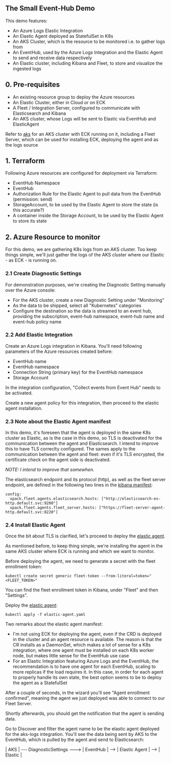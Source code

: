 
## The Small Event-Hub Demo

This demo features:

 * An Azure Logs Elastic Integration
 * An Elastic Agent deployed as StatefulSet in K8s
 * An AKS Cluster, which is the resource to be monitored i.e. to gather logs from
 * An EventHub, used by the Azure Logs Integration and the Elastic Agent to send and receive data respectively
 * An Elastic cluster, including Kibana and Fleet, to store and visualize the ingested logs

## 0. Pre-requisites

 * An existing resource group to deploy the Azure resources
 * An Elastic Cluster, either in Cloud or on ECK 
 * A Fleet / Integration Server, configured to communicate with Elasticsearch and Kibana
 * An AKS cluster, whose Logs will be sent to Elastic via EventHub and ElasticAgent

Refer to [aks](../README.md) for an AKS cluster with ECK running on it, including a Fleet Server, which can be used for installing ECK, deploying the agent and as the logs source 

## 1. Terraform

Following Azure resources are configured for deployment via Terraform:

 * EventHub Namespace
 * EventHub
 * Authorization Rule for the Elastic Agent to pull data from the EventHub (permission: send)
 * StorageAccount, to be used by the Elastic Agent to store the state (is this accurate?)
 * A container inside the Storage Account, to be used by the Elastic Agent to store its state

## 2. Azure Resource to monitor

For this demo, we are gathering K8s logs from an AKS cluster. Too keep things simple, we'll just gather the logs of the AKS cluster where our Elastic - as ECK - is running on. 

### 2.1 Create Diagnostic Settings

For demonstration purposes, we're creating the Diagnostic Setting manually over the Azure console:

 * For the AKS cluster, create a new Diagnostic Setting under "Monitoring"
 * As the data to be shipped, select all "Kubernetes" categories
 * Configure the destination so the data is streamed to an event hub, providing the subscription, event-hub namespace, event-hub name and event-hub policy name

### 2.2 Add Elastic Integration 

Create an Azure Logs integration in Kibana. You'll need following parameters of the Azure resources created before:

 * EventHub name
 * EventHub namespace
 * Connection String (primary key) for the EventHub namespace
 * Storage Account

In the integration configuration, "Collect events from Event Hub" needs to be activated. 

Create a new agent policy for this integration, then proceed to the elastic agent installation.
 
### 2.3 Note about the Elastic Agent manifest 

In this demo, it's foreseen that the agent is deployed in the same K8s cluster as Elastic, as is the case in this demo, so TLS is deactivated for the communication between the agent and Elasticsearch. I intend to improve this to have TLS correclty configured. The sames apply to the communication between the agent and fleet: even if it's TLS encrypted, the certificate check on the agent side is deactivated. 

_NOTE: I intend to improve that somewhen._

The elasticsearch endpoint and its protocol (http), as well as the fleet server endpoint, are defined in the following two lines in the [kibana manifest](kibana.yml):
```
config:
  xpack.fleet.agents.elasticsearch.hosts: ["http://elasticsearch-es-http.default.svc:9200"]
  xpack.fleet.agents.fleet_server.hosts: ["https://fleet-server-agent-http.default.svc:8220"]
```

### 2.4 Install Elastic Agent

Once the bit about TLS is clarified, let's proceed to deploy the [elastic agent](elastic-agent.yaml).

As mentioned before, to keep thing simple, we're installing the agent in the same AKS cluster where ECK is running and which we want to monitor. 

Before deploying the agent, we need to generate a secret with the fleet enrollment token:
```
kubectl create secret generic fleet-token --from-literal=token="<FLEET_TOKEN>"
```
You can find the fleet enrollment token in Kibana, under "Fleet" and then "Settings".

Deploy the [elastic agent](elastic-agent.yaml):
```
kubectl apply -f elastic-agent.yaml
```
Two remarks about the elastic agent manifest:
 
 * I'm not using ECK for deploying the agent, even if the CRD is deployed in the cluster and an agent resource is available. The reason is that the CR installs as a DaemonSet, which makes a lot of sense for a K8s integration, where one agent must be installed on each K8s worker node, but makes little sense for the EventHub use case
 * For an Elastic Integration featuring Azure Logs and the EventHub, the recommendation is to have one agent for each EventHub, scaling to more replicas if the load requires it. In this case, in order for each agent to properly handle its own state, the best option seems to be to deploy the agent as a StatefulSet

After a couple of seconds, in the wizard you'll see "Agent enrollment confirmed", meaning the agent we just deployed was able to connect to our Fleet Server. 

Shortly afterwards, you should get the notification that the agent is sending data.

Go to Discover and filter the agent name to be the elastic agent deployed for the aks-logs integration. You'll see the data being sent by AKS to the EventHub, which is pulled by the agent and send to Elasticsearch:

| AKS | --- DiagnosticSettings ---> | EventHub | --> | Elastic Agent | --> | Elastic |

 


